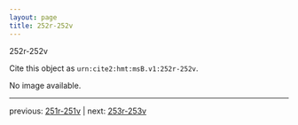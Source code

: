 ```yaml
---
layout: page
title: 252r-252v
---
```


252r-252v

Cite this object as `urn:cite2:hmt:msB.v1:252r-252v`.

No image available. 



---

previous: [251r-251v](../251r-251v/) | next: [253r-253v](../253r-253v/)